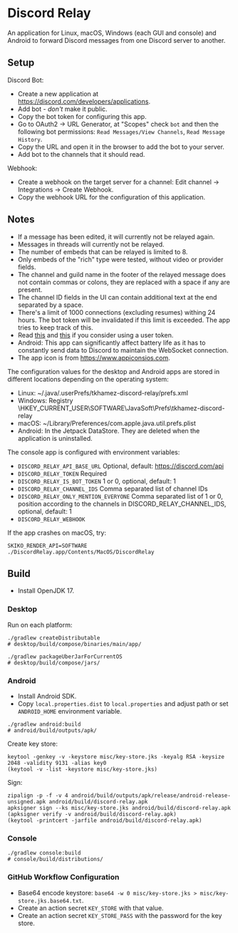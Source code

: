 # Discord Relay

An application for Linux, macOS, Windows (each GUI and console) and Android to forward Discord messages from 
one Discord server to another.

## Setup

Discord Bot:
- Create a new application at https://discord.com/developers/applications.
- Add bot - *don't* make it public.
- Copy the bot token for configuring this app.
- Go to OAuth2 -> URL Generator, at "Scopes" check `bot` and then the following bot permissions:
  `Read Messages/View Channels`, `Read Message History`.
- Copy the URL and open it in the browser to add the bot to your server.
- Add bot to the channels that it should read.

Webhook:
- Create a webhook on the target server for a channel: Edit channel -> Integrations -> Create Webhook.
- Copy the webhook URL for the configuration of this application.

## Notes

- If a message has been edited, it will currently not be relayed again.
- Messages in threads will currently not be relayed.
- The number of embeds that can be relayed is limited to 8.
- Only embeds of the "rich" type were tested, without video or provider fields.
- The channel and guild name in the footer of the relayed message does not contain commas or colons, they are replaced 
  with a space if any are present.
- The channel ID fields in the UI can contain additional text at the end separated by a space.
- There's a limit of 1000 connections (excluding resumes) withing 24 hours. The bot token will be invalidated if this 
  limit is exceeded. The app tries to keep track of this.
- Read [this](https://support.discord.com/hc/en-us/articles/115002192352) and 
  [this](https://discord.com/guidelines#respect-discord) if you consider using a user token.
- Android: This app can significantly affect battery life as it has to constantly send data to Discord to maintain
  the WebSocket connection.
- The app icon is from https://www.appiconsios.com.

The configuration values for the desktop and Android apps are stored in different locations depending on the operating
system:
- Linux: ~/.java/.userPrefs/tkhamez-discord-relay/prefs.xml
- Windows: Registry \HKEY_CURRENT_USER\SOFTWARE\JavaSoft\Prefs\tkhamez-discord-relay
- macOS: ~/Library/Preferences/com.apple.java.util.prefs.plist
- Android: In the Jetpack DataStore. They are deleted when the application is uninstalled.

The console app is configured with environment variables:
- `DISCORD_RELAY_API_BASE_URL` Optional, default: https://discord.com/api
- `DISCORD_RELAY_TOKEN` Required
- `DISCORD_RELAY_IS_BOT_TOKEN` 1 or 0, optional, default: 1
- `DISCORD_RELAY_CHANNEL_IDS` Comma separated list of channel IDs
- `DISCORD_RELAY_ONLY_MENTION_EVERYONE` Comma separated list of 1 or 0, position according to the channels 
  in DISCORD_RELAY_CHANNEL_IDS, optional, default: 1
- `DISCORD_RELAY_WEBHOOK`

If the app crashes on macOS, try:
```
SKIKO_RENDER_API=SOFTWARE ./DiscordRelay.app/Contents/MacOS/DiscordRelay
```

## Build

- Install OpenJDK 17.

### Desktop

Run on each platform:
```shell
./gradlew createDistributable
# desktop/build/compose/binaries/main/app/

./gradlew packageUberJarForCurrentOS
# desktop/build/compose/jars/
```

### Android

- Install Android SDK.
- Copy `local.properties.dist` to `local.properties` and adjust path or set `ANDROID_HOME` environment variable.

```shell
./gradlew android:build
# android/build/outputs/apk/
```

Create key store:
```shell
keytool -genkey -v -keystore misc/key-store.jks -keyalg RSA -keysize 2048 -validity 9131 -alias key0
(keytool -v -list -keystore misc/key-store.jks)
```

Sign:
```shell
zipalign -p -f -v 4 android/build/outputs/apk/release/android-release-unsigned.apk android/build/discord-relay.apk
apksigner sign --ks misc/key-store.jks android/build/discord-relay.apk
(apksigner verify -v android/build/discord-relay.apk)
(keytool -printcert -jarfile android/build/discord-relay.apk)
```

### Console

```shell
./gradlew console:build
# console/build/distributions/
```

### GitHub Workflow Configuration

- Base64 encode keystore: `base64 -w 0 misc/key-store.jks > misc/key-store.jks.base64.txt`.
- Create an action secret `KEY_STORE` with that value.
- Create an action secret `KEY_STORE_PASS` with the password for the key store.

